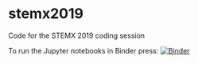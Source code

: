 # stemx2019
Code for the STEMX 2019 coding session

To run the Jupyter notebooks in Binder press:  [![Binder](https://mybinder.org/badge.svg)](https://mybinder.org/v2/gh/fcarsten/stemx2019/master)